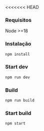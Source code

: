 <<<<<<< HEAD

### Requisitos
Node >=18

### Instalação

```bash
npm install
```

### Start dev

```bash
npm run dev
```

### Build

```bash
npm run build
```

### Start build

```bash
npm start
```
